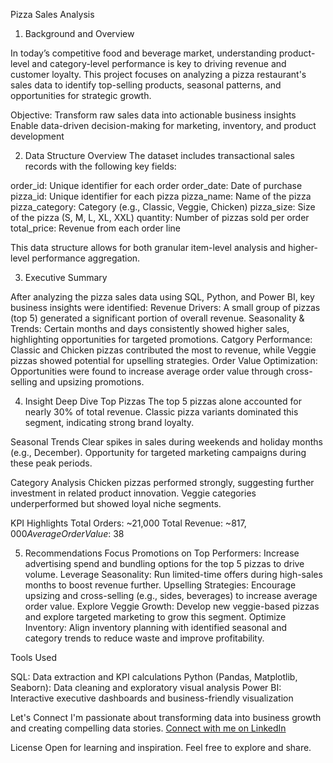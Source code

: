  Pizza Sales Analysis
 
1) Background and Overview
   
In today’s competitive food and beverage market, understanding product-level and category-level performance is key to driving revenue and customer loyalty.
This project focuses on analyzing a pizza restaurant's sales data to identify top-selling products, seasonal patterns, and opportunities for strategic growth.

Objective:
Transform raw sales data into actionable business insights
Enable data-driven decision-making for marketing, inventory, and product development

2) Data Structure Overview
The dataset includes transactional sales records with the following key fields:

order_id: Unique identifier for each order
order_date: Date of purchase
pizza_id: Unique identifier for each pizza
pizza_name: Name of the pizza
pizza_category: Category (e.g., Classic, Veggie, Chicken)
pizza_size: Size of the pizza (S, M, L, XL, XXL)
quantity: Number of pizzas sold per order
total_price: Revenue from each order line

This data structure allows for both granular item-level analysis and higher-level performance aggregation.

3) Executive Summary

After analyzing the pizza sales data using SQL, Python, and Power BI, key business insights were identified:
Revenue Drivers: A small group of pizzas (top 5) generated a significant portion of overall revenue.
Seasonality & Trends: Certain months and days consistently showed higher sales, highlighting opportunities for targeted promotions.
Catgory Performance: Classic and Chicken pizzas contributed the most to revenue, while Veggie pizzas showed potential for upselling strategies.
Order Value Optimization: Opportunities were found to increase average order value through cross-selling and upsizing promotions.

4) Insight Deep Dive
Top Pizzas
The top 5 pizzas alone accounted for nearly 30% of total revenue.
Classic pizza variants dominated this segment, indicating strong brand loyalty.

Seasonal Trends
Clear spikes in sales during weekends and holiday months (e.g., December).
Opportunity for targeted marketing campaigns during these peak periods.

Category Analysis
Chicken pizzas performed strongly, suggesting further investment in related product innovation.
Veggie categories underperformed but showed loyal niche segments.

KPI Highlights
Total Orders: ~21,000
Total Revenue: ~$817,000
Average Order Value: ~$38

5) Recommendations
Focus Promotions on Top Performers: Increase advertising spend and bundling options for the top 5 pizzas to drive volume.
Leverage Seasonality: Run limited-time offers during high-sales months to boost revenue further.
Upselling Strategies: Encourage upsizing and cross-selling (e.g., sides, beverages) to increase average order value.
Explore Veggie Growth: Develop new veggie-based pizzas and explore targeted marketing to grow this segment.
Optimize Inventory: Align inventory planning with identified seasonal and category trends to reduce waste and improve profitability.

Tools Used

SQL: Data extraction and KPI calculations
Python (Pandas, Matplotlib, Seaborn): Data cleaning and exploratory visual analysis
Power BI: Interactive executive dashboards and business-friendly visualization

Let's Connect
I'm passionate about transforming data into business growth and creating compelling data stories.
[Connect with me on LinkedIn](https://www.linkedin.com/in/naveena-data-analyst/)

License
Open for learning and inspiration. Feel free to explore and share.
